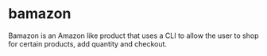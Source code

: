 # bamazon
Bamazon is an Amazon like product that uses a CLI to allow the user to shop for certain products, add quantity and checkout.